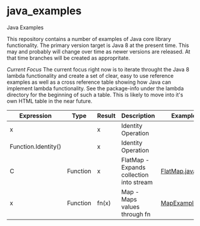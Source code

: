 # java_examples
Java Examples

This repository contains a number of examples of Java core library functionality. 
The primary version target is Java 8 at the present time.  This may and probably will
change over time as newer versions are released. At that time branches will be created
as appropritate. 

*Current Focus*
The current focus right now is to iterate throught the Java 8 lambda functionality and
create a set of clear, easy to use reference examples as well as a cross reference table
showing how Java can implement lambda functionality.  See the package-info under the lambda
directory for the beginning of such a table.  This is likely to move into it's own HTML table
in the near future. 


| **Expression**      | **Type** | **Result**  | **Description**            | **Examples** |
| ----------          | -------  | ----------- | ----                       |--   |
| x                   |          |           x | Identity Operation         |   |
| Function.Identity() |          |           x | Identity Operation         |   |
| C<x>                | Function |           x | FlatMap - Expands collection into stream | [FlatMap.java](./src/main/java/net/ctalkobt/example/java/lambda/Mapping/FlatMap/FlatMap.java)
| x                   | Function |       fn(x) | Map - Maps values through fn | [MapExample.java](./src/main/java/net/ctalkobt/example/java/lambda/Mapping/Map/MapExample.java)
